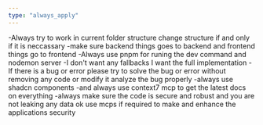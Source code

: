 ```yaml
---
type: "always_apply"
---
```


-Always try to work in current folder structure change structure if and only if it is neccassary
-make sure backend things goes to backend and frontend things go to frontend
-Always use pnpm for runing the dev command and nodemon server
-I don't want any fallbacks I want the full implementation
-If there is a bug or error please try to solve the bug or error without removing any code or modify it analyze the bug properly
-always use shadcn components
-and always use context7 mcp to get the latest docs on everything
-always make sure the code is secure and robust and you are not leaking any data ok use mcps if required to make and enhance the applications security

